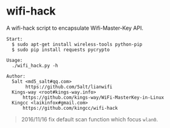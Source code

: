 # wifi-hack

A wifi-hack script to encapsulate Wifi-Master-Key API.

    Start:
      $ sudo apt-get install wireless-tools python-pip
      $ sudo pip install requests pycrypto

    Usage:
      ./wifi_hack.py -h
      
    Author:
      5alt <md5_salt#qq.com>
           https://github.com/5alt/lianwifi
      Kings-way <root#kings-way.info> 
          https://github.com/kings-way/WiFi-MasterKey-in-Linux
      Kingcc <laikinfox#gmail.com> 
          https://github.com/kingcc/wifi-hack  

>2016/11/16 fix default scan function which focus `wlan0`. 
